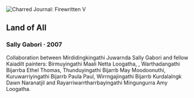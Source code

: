 <div class="artwork-of-the-day">
  <div class="container">
    <div class="img-wrapper">
      <img
        src="https://uploads7.wikiart.org/00335/images/sally-gabori/dulka-warngiid-2007-collaboration.jpg!Large.jpg"
        alt="Charred Journal: Firewritten V" />
    </div>
    <div class="artwork-detail">
      <div class="artwork-origin"> 
        <h2 class="artwork-name">Land of All</h2>
        <h3 class="artist">
          Sally Gabori
                    ·  2007
        </h3>
      </div>
      <p class="description">
        <span class="artwork-description-text ng-binding" ng-bind-html="viewModel.ArtworkOfTheDay.Description | unsafe">Collaboration between Mirdidingkingathi Juwarnda Sally Gabori and fellow Kaiadilt painters: Birmuyingathi Maali Netta Loogatha, , Warthadangathi Bijarrba Ethel Thomas, Thunduyingathi Bijarrb May Moodoonuthi, Kuruwarriyingathi Bijarrb Paula Paul, Wirrngajingathi Bijarrb Kurdalalngk Dawn Naranatjil and Rayarriwarrtharrbayingathi Mingungurra Amy Loogatha.</span>
                        <div class="text-shadow-container ng-hide" ng-show="showShadow"></div>
      </p>
    </div>
  </div>

</div>
